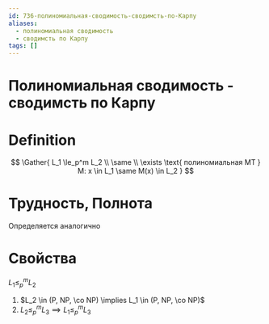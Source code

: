 ```yaml
---
id: 736-полиномиальная-сводимость-сводимсть-по-Карпу
aliases:
  - полиномиальная сводимость
  - сводимсть по Карпу
tags: []
---
```

# Полиномиальная сводимость - сводимсть по Карпу

# Definition

$$
\Gather{
L_1 \le_p^m L_2 \\
\same \\
\exists \text{ полиномиальная МТ } M: x \in L_1 \same M(x) \in L_2
}
$$

# Трудность, Полнота

Определяется аналогично

# Свойства

$L_1 \le_p^m L_2$

1. $L_2 \in (P, NP, \co NP) \implies L_1 \in (P, NP, \co NP)$
2. $L_2 \le_p^m L_3 \implies L_1 \le_p^m L_3$

